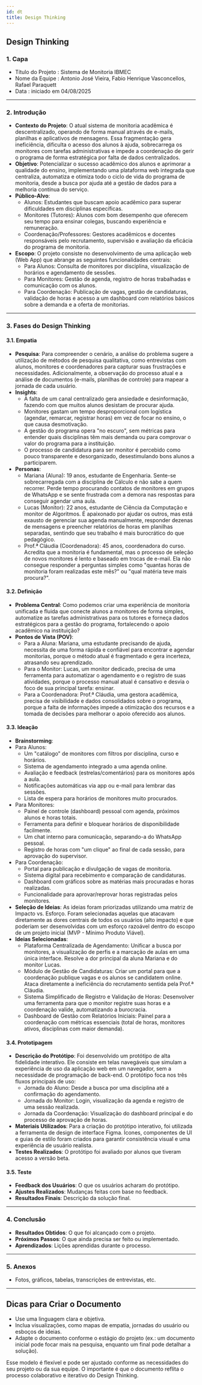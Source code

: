 ```yaml
---
id: dt
title: Design Thinking
---
```


## **Design Thinking**

### **1. Capa**

- Título do Projeto : Sistema de Monitoria IBMEC
- Nome da Equipe : Antonio José Vieira, Fabio Henrique Vasconcellos, Rafael Paraquett
- Data : iniciado em 04/08/2025

---

### **2. Introdução**

- **Contexto do Projeto**: O atual sistema de monitoria acadêmica é descentralizado, operando de forma manual através de e-mails, planilhas e aplicativos de mensagens. Essa fragmentação gera ineficiência, dificulta o acesso dos alunos à ajuda, sobrecarrega os monitores com tarefas administrativas e impede a coordenação de gerir o programa de forma estratégica por falta de dados centralizados.
- **Objetivo**: Potencializar o sucesso acadêmico dos alunos e aprimorar a qualidade do ensino, implementando uma plataforma web integrada que centraliza, automatiza e otimiza todo o ciclo de vida do programa de monitoria, desde a busca por ajuda até a gestão de dados para a melhoria contínua do serviço.
- **Público-Alvo**: 
  - Alunos: Estudantes que buscam apoio acadêmico para superar dificuldades em disciplinas específicas.
  - Monitores (Tutores): Alunos com bom desempenho que oferecem seu tempo para ensinar colegas, buscando experiência e remuneração.
  - Coordenação/Professores: Gestores acadêmicos e docentes responsáveis pelo recrutamento, supervisão e avaliação da eficácia do programa de monitoria.
- **Escopo**: O projeto consiste no desenvolvimento de uma aplicação web (Web App) que abrange as seguintes funcionalidades centrais:
  - Para Alunos: Consulta de monitores por disciplina, visualização de horários e agendamento de sessões.
  - Para Monitores: Gestão de agenda, registro de horas trabalhadas e comunicação com os alunos.
  - Para Coordenação: Publicação de vagas, gestão de candidaturas, validação de horas e acesso a um dashboard com relatórios básicos sobre a demanda e a oferta de monitorias.

---

### **3. Fases do Design Thinking**

#### **3.1. Empatia**

- **Pesquisa**: Para compreender o cenário, a análise do problema sugere a utilização de métodos de pesquisa qualitativa, como entrevistas com alunos, monitores e coordenadores para capturar suas frustrações e necessidades. Adicionalmente, a observação do processo atual e a análise de documentos (e-mails, planilhas de controle) para mapear a jornada de cada usuário.
- **Insights**: 
  - A falta de um canal centralizado gera ansiedade e desinformação, fazendo com que muitos alunos desistam de procurar ajuda.
  - Monitores gastam um tempo desproporcional com logística (agendar, remarcar, registrar horas) em vez de focar no ensino, o que causa desmotivação.
  - A gestão do programa opera "no escuro", sem métricas para entender quais disciplinas têm mais demanda ou para comprovar o valor do programa para a instituição.
  - O processo de candidatura para ser monitor é percebido como pouco transparente e desorganizado, desestimulando bons alunos a participarem.
- **Personas**: 
  - Mariana (Aluna): 19 anos, estudante de Engenharia. Sente-se sobrecarregada com a disciplina de Cálculo e não sabe a quem recorrer. Perde tempo procurando contatos de monitores em grupos de WhatsApp e se sente frustrada com a demora nas respostas para conseguir agendar uma aula.
  - Lucas (Monitor): 22 anos, estudante de Ciência da Computação e monitor de Algoritmos. É apaixonado por ajudar os outros, mas está exausto de gerenciar sua agenda manualmente, responder dezenas de mensagens e preencher relatórios de horas em planilhas separadas, sentindo que seu trabalho é mais burocrático do que pedagógico.
  - Prof.ª Cláudia (Coordenadora): 45 anos, coordenadora do curso. Acredita que a monitoria é fundamental, mas o processo de seleção de novos monitores é lento e baseado em trocas de e-mail. Ela não consegue responder a perguntas simples como "quantas horas de monitoria foram realizadas este mês?" ou "qual matéria teve mais procura?".

#### **3.2. Definição**

- **Problema Central**: Como podemos criar uma experiência de monitoria unificada e fluida que conecte alunos a monitores de forma simples, automatize as tarefas administrativas para os tutores e forneça dados estratégicos para a gestão do programa, fortalecendo o apoio acadêmico na instituição?
- **Pontos de Vista (POV)**: 
  - Para a Aluna: Mariana, uma estudante precisando de ajuda, necessita de uma forma rápida e confiável para encontrar e agendar monitorias, porque o método atual é fragmentado e gera incerteza, atrasando seu aprendizado.
  - Para o Monitor: Lucas, um monitor dedicado, precisa de uma ferramenta para automatizar o agendamento e o registro de suas atividades, porque o processo manual atual é cansativo e desvia o foco de sua principal tarefa: ensinar.
  - Para a Coordenadora: Prof.ª Cláudia, uma gestora acadêmica, precisa de visibilidade e dados consolidados sobre o programa, porque a falta de informações impede a otimização dos recursos e a tomada de decisões para melhorar o apoio oferecido aos alunos.

#### **3.3. Ideação**

- **Brainstorming**: 
- Para Alunos:
  - Um "catálogo" de monitores com filtros por disciplina, curso e horários.
  - Sistema de agendamento integrado a uma agenda online.
  - Avaliação e feedback (estrelas/comentários) para os monitores após a aula.
  - Notificações automáticas via app ou e-mail para lembrar das sessões.
  - Lista de espera para horários de monitores muito procurados.
- Para Monitores:
  - Painel de controle (dashboard) pessoal com agenda, próximos alunos e horas totais.
  - Ferramenta para definir e bloquear horários de disponibilidade facilmente.
  - Um chat interno para comunicação, separando-a do WhatsApp pessoal.
  - Registro de horas com "um clique" ao final de cada sessão, para aprovação do supervisor.
- Para Coordenação:
  - Portal para publicação e divulgação de vagas de monitoria.
  - Sistema digital para recebimento e comparação de candidaturas.
  - Dashboard com gráficos sobre as matérias mais procuradas e horas realizadas.
  - Funcionalidade para aprovar/reprovar horas registradas pelos monitores.
- **Seleção de Ideias**: As ideias foram priorizadas utilizando uma matriz de Impacto vs. Esforço. Foram selecionadas aquelas que atacavam diretamente as dores centrais de todos os usuários (alto impacto) e que poderiam ser desenvolvidas com um esforço razoável dentro do escopo de um projeto inicial (MVP - Mínimo Produto Viável).
- **Ideias Selecionadas**: 
  - Plataforma Centralizada de Agendamento: Unificar a busca por monitores, a visualização de perfis e a marcação de aulas em uma única interface. Resolve a dor principal da aluna Mariana e do monitor Lucas.
  - Módulo de Gestão de Candidaturas: Criar um portal para que a coordenação publique vagas e os alunos se candidatem online. Ataca diretamente a ineficiência do recrutamento sentida pela Prof.ª Cláudia.
  - Sistema Simplificado de Registro e Validação de Horas: Desenvolver uma ferramenta para que o monitor registre suas horas e a coordenação valide, automatizando a burocracia.
  - Dashboard de Gestão com Relatórios Iniciais: Painel para a coordenação com métricas essenciais (total de horas, monitores ativos, disciplinas com maior demanda).

#### **3.4. Prototipagem**

- **Descrição do Protótipo**: Foi desenvolvido um protótipo de alta fidelidade interativo. Ele consiste em telas navegáveis que simulam a experiência de uso da aplicação web em um navegador, sem a necessidade de programação de back-end. O protótipo foca nos três fluxos principais de uso:
  - Jornada do Aluno: Desde a busca por uma disciplina até a confirmação do agendamento.
  - Jornada do Monitor: Login, visualização da agenda e registro de uma sessão realizada.
  - Jornada da Coordenação: Visualização do dashboard principal e do processo de aprovação de horas.
- **Materiais Utilizados**: Para a criação do protótipo interativo, foi utilizada a ferramenta de design de interface Figma. Ícones, componentes de UI e guias de estilo foram criados para garantir consistência visual e uma experiência de usuário realista.
- **Testes Realizados**: O protótipo foi avaliado por alunos que tiveram acesso a versão beta.

#### **3.5. Teste**

- **Feedback dos Usuários**: O que os usuários acharam do protótipo.
- **Ajustes Realizados**: Mudanças feitas com base no feedback.
- **Resultados Finais**: Descrição da solução final.

---

### **4. Conclusão**

- **Resultados Obtidos**: O que foi alcançado com o projeto.
- **Próximos Passos**: O que ainda precisa ser feito ou implementado.
- **Aprendizados**: Lições aprendidas durante o processo.

---

### **5. Anexos**

- Fotos, gráficos, tabelas, transcrições de entrevistas, etc.

---

## **Dicas para Criar o Documento**

- Use uma linguagem clara e objetiva.
- Inclua visualizações, como mapas de empatia, jornadas do usuário ou esboços de ideias.
- Adapte o documento conforme o estágio do projeto (ex.: um documento inicial pode focar mais na pesquisa, enquanto um final pode detalhar a solução).

Esse modelo é flexível e pode ser ajustado conforme as necessidades do seu projeto ou da sua equipe. O importante é que o documento reflita o processo colaborativo e iterativo do Design Thinking.
